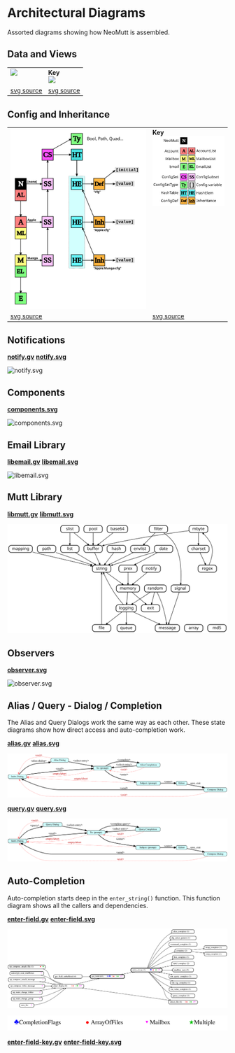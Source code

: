# Architectural Diagrams

Assorted diagrams showing how NeoMutt is assembled.

## Data and Views

<table>
  <tr>
    <td valign="top"><img width="750" src="arch.svg"></td>
    <td valign="top"><b>Key</b><br><img width="250" src="arch-key.svg"></td>
  </tr>
  <tr>
    <td valign="top"><a href="arch.svg">svg source</a></td>
    <td valign="top"><a href="arch-key.svg">svg source</a></td>
  </tr>
</table>

## Config and Inheritance

<table>
  <tr>
    <td valign="top"><img width="500" src="config-arch.svg"></td>
    <td valign="top"><b>Key</b><br><img width="250" src="config-arch-key.svg"></td>
  </tr>
  <tr>
    <td valign="top"><a href="config-arch.svg">svg source</a></td>
    <td valign="top"><a href="config-arch-key.svg">svg source</a></td>
  </tr>
</table>

## Notifications

**[notify.gv](notify.gv)** **[notify.svg](notify.svg)**

![notify.svg](notify.svg)

## Components

**[components.svg](components.svg)**

![components.svg](components.svg)

## Email Library

**[libemail.gv](libemail.gv)** **[libemail.svg](libemail.svg)**

![libemail.svg](libemail.svg)

## Mutt Library

**[libmutt.gv](libmutt.gv)** **[libmutt.svg](libmutt.svg)**

![libmutt.svg](libmutt.svg)

## Observers

**[observer.svg](observer.svg)**

![observer.svg](observer.svg)

## Alias / Query - Dialog / Completion

The Alias and Query Dialogs work the same way as each other.
These state diagrams show how direct access and auto-completion work.

**[alias.gv](alias.gv)** **[alias.svg](alias.svg)**

![alias.svg](alias.svg)

**[query.gv](query.gv)** **[query.svg](query.svg)**

![query.svg](query.svg)

## Auto-Completion

Auto-completion starts deep in the `enter_string()` function.
This function diagram shows all the callers and dependencies.

**[enter-field.gv](enter-field.gv)** **[enter-field.svg](enter-field.svg)**

![enter-field](enter-field.svg)

![enter-field-key](enter-field-key.svg)

**[enter-field-key.gv](enter-field-key.gv)** **[enter-field-key.svg](enter-field-key.svg)**

